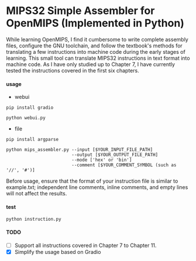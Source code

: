 # MIPS32 Simple Assembler for OpenMIPS (Implemented in Python)
While learning OpenMIPS, I find it cumbersome to write complete assembly files, configure the GNU toolchain, and follow the textbook's methods for translating a few instructions into machine code during the early stages of learning. This small tool can translate MIPS32 instructions in text format into machine code. As I have only studied up to Chapter 7, I have currently tested the instructions covered in the first six chapters.
#### usage

* webui
```
pip install gradio
```
```
python webui.py
```
* file
```
pip install argparse
```
```
python mips_assembler.py --input [$YOUR_INPUT_FILE_PATH] 
                         --output [$YOUR_OUTPUT_FILE_PATH] 
                         --mode ['hex' or 'bin'] 
                         --comment [$YOUR_COMMENT_SYMBOL (such as '//', '#')]
```
Before usage, ensure that the format of your instruction file is similar to example.txt; independent line comments, inline comments, and empty lines will not affect the results.

#### test
```
python instruction.py
```



#### TODO
- [ ] Support all instructions covered in Chapter 7 to Chapter 11.
- [x] Simplify the usage based on Gradio
